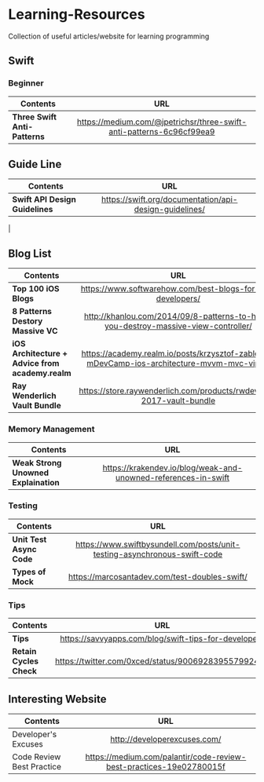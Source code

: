 # Learning-Resources
Collection of useful articles/website for learning programming

## **Swift**

### Beginner
| Contents        | URL           |
| ------------- |:-------------:|
| **Three Swift Anti-Patterns**     | https://medium.com/@jpetrichsr/three-swift-anti-patterns-6c96cf99ea9 |

## Guide Line
| Contents        | URL           |
| ------------- |:-------------:|
| **Swift API Design Guidelines**     | https://swift.org/documentation/api-design-guidelines/
 |

## Blog List
| Contents        | URL           |
| ------------- |:-------------:|
| **Top 100 iOS Blogs**     | https://www.softwarehow.com/best-blogs-for-ios-developers/ |
| **8 Patterns Destory Massive VC**| http://khanlou.com/2014/09/8-patterns-to-help-you-destroy-massive-view-controller/ |
| **iOS Architecture + Advice from academy.realm** | https://academy.realm.io/posts/krzysztof-zablocki-mDevCamp-ios-architecture-mvvm-mvc-viper/ |
| **Ray Wenderlich Vault Bundle** | https://store.raywenderlich.com/products/rwdevcon-2017-vault-bundle |

### Memory Management
| Contents        | URL           |
| ------------- |:-------------:|
| **Weak Strong Unowned Explaination**     | https://krakendev.io/blog/weak-and-unowned-references-in-swift |

### Testing
| Contents        | URL           |
| ------------- |:-------------:|
| **Unit Test Async Code**     | https://www.swiftbysundell.com/posts/unit-testing-asynchronous-swift-code |
| **Types of Mock** | https://marcosantadev.com/test-doubles-swift/ |

### Tips
| Contents        | URL           |
| ------------- |:-------------:|
| **Tips**     | https://savvyapps.com/blog/swift-tips-for-developers |
| **Retain Cycles Check** | https://twitter.com/0xced/status/900692839557992449 |

## **Interesting Website**
| Contents        | URL           |
| ------------- |:-------------:|
| Developer's Excuses | http://developerexcuses.com/ |
| Code Review Best Practice | https://medium.com/palantir/code-review-best-practices-19e02780015f |